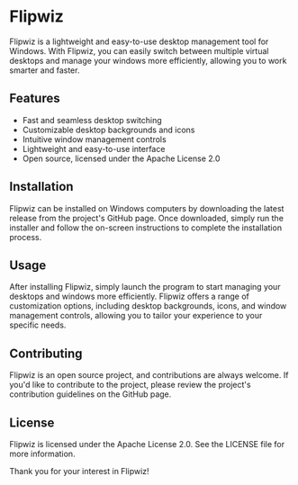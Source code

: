# Flipwiz

Flipwiz is a lightweight and easy-to-use desktop management tool for Windows. With Flipwiz, you can easily switch between multiple virtual desktops and manage your windows more efficiently, allowing you to work smarter and faster.

## Features

- Fast and seamless desktop switching
- Customizable desktop backgrounds and icons
- Intuitive window management controls
- Lightweight and easy-to-use interface
- Open source, licensed under the Apache License 2.0

## Installation

Flipwiz can be installed on Windows computers by downloading the latest release from the project's GitHub page. Once downloaded, simply run the installer and follow the on-screen instructions to complete the installation process.

## Usage

After installing Flipwiz, simply launch the program to start managing your desktops and windows more efficiently. Flipwiz offers a range of customization options, including desktop backgrounds, icons, and window management controls, allowing you to tailor your experience to your specific needs.

## Contributing

Flipwiz is an open source project, and contributions are always welcome. If you'd like to contribute to the project, please review the project's contribution guidelines on the GitHub page.

## License

Flipwiz is licensed under the Apache License 2.0. See the LICENSE file for more information.

Thank you for your interest in Flipwiz!
